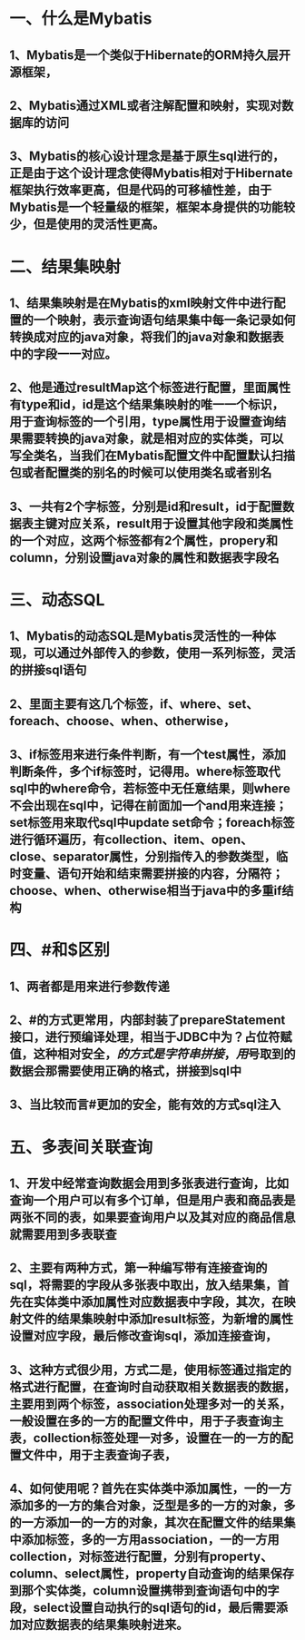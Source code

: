 ﻿# 一、什么是Mybatis

## 1、Mybatis是一个类似于Hibernate的ORM持久层开源框架，

## 2、Mybatis通过XML或者注解配置和映射，实现对数据库的访问

## 3、Mybatis的核心设计理念是基于原生sql进行的，正是由于这个设计理念使得Mybatis相对于Hibernate框架执行效率更高，但是代码的可移植性差，由于Mybatis是一个轻量级的框架，框架本身提供的功能较少，但是使用的灵活性更高。

# 二、结果集映射

## 1、结果集映射是在Mybatis的xml映射文件中进行配置的一个映射，表示查询语句结果集中每一条记录如何转换成对应的java对象，将我们的java对象和数据表中的字段一一对应。

## 2、他是通过resultMap这个标签进行配置，里面属性有type和id，id是这个结果集映射的唯一一个标识，用于查询标签的一个引用，type属性用于设置查询结果需要转换的java对象，就是相对应的实体类，可以写全类名，当我们在Mybatis配置文件中配置默认扫描包或者配置类的别名的时候可以使用类名或者别名

## 3、一共有2个字标签，分别是id和result，id于配置数据表主键对应关系，result用于设置其他字段和类属性的一个对应，这两个标签都有2个属性，propery和column，分别设置java对象的属性和数据表字段名

# 三、动态SQL

## 1、Mybatis的动态SQL是Mybatis灵活性的一种体现，可以通过外部传入的参数，使用一系列标签，灵活的拼接sql语句

## 2、里面主要有这几个标签，if、where、set、foreach、choose、when、otherwise，

## 3、if标签用来进行条件判断，有一个test属性，添加判断条件，多个if标签时，记得用。where标签取代sql中的where命令，若标签中无任意结果，则where不会出现在sql中，记得在前面加一个and用来连接；set标签用来取代sql中update set命令；foreach标签进行循环遍历，有collection、item、open、close、separator属性，分别指传入的参数类型，临时变量、语句开始和结束需要拼接的内容，分隔符；choose、when、otherwise相当于java中的多重if结构

# 四、#和$区别

## 1、两者都是用来进行参数传递

## 2、#的方式更常用，内部封装了prepareStatement接口，进行预编译处理，相当于JDBC中为？占位符赋值，这种相对安全，$的方式是字符串拼接，用$号取到的数据会那需要使用正确的格式，拼接到sql中

## 3、当比较而言#更加的安全，能有效的方式sql注入

# 五、多表间关联查询

## 1、开发中经常查询数据会用到多张表进行查询，比如查询一个用户可以有多个订单，但是用户表和商品表是两张不同的表，如果要查询用户以及其对应的商品信息就需要用到多表联查

## 2、主要有两种方式，第一种编写带有连接查询的sql，将需要的字段从多张表中取出，放入结果集，首先在实体类中添加属性对应数据表中字段，其次，在映射文件的结果集映射中添加result标签，为新增的属性设置对应字段，最后修改查询sql，添加连接查询，

## 3、这种方式很少用，方式二是，使用标签通过指定的格式进行配置，在查询时自动获取相关数据表的数据，主要用到两个标签，association处理多对一的关系，一般设置在多的一方的配置文件中，用于子表查询主表，collection标签处理一对多，设置在一的一方的配置文件中，用于主表查询子表，

## 4、如何使用呢？首先在实体类中添加属性，一的一方添加多的一方的集合对象，泛型是多的一方的对象，多的一方添加一的一方的对象，其次在配置文件的结果集中添加标签，多的一方用association，一的一方用collection，对标签进行配置，分别有property、column、select属性，property自动查询的结果保存到那个实体类，column设置携带到查询语句中的字段，select设置自动执行的sql语句的id，最后需要添加对应数据表的结果集映射进来。





